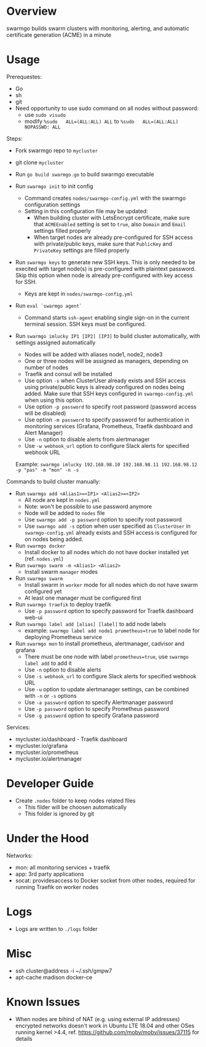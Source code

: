 # Overview

swarmgo builds swarm clusters with monitoring, alerting, and automatic certificate generation (ACME) in a minute

# Usage

Prerequestes:

- Go
- sh
- git
- Need opportunity to use sudo command on all nodes without password:
  - use `sudo visudo`
  - modify `%sudo   ALL=(ALL:ALL) ALL` to `%sudo   ALL=(ALL:ALL) NOPASSWD: ALL`

Steps:

- Fork swarmgo repo to `mycluster`
- git clone `mycluster`
- Run `go build swarmgo.go` to build swarmgo executable
- Run `swarmgo init` to init config
  - Command creates `nodes/swarmgo-config.yml` with the swarmgo configuration settings
  - Setting in this configuration file may be updated:
    - When building cluster with LetsEncrypt certificate, make sure that `ACMEEnabled` setting is set to `true`, also `Domain` and `Email` settings filled properly
    - When target nodes are already pre-configured for SSH access with private/public keys, make sure that `PublicKey` and `PrivateKey` settings are filled properly
- Run `swarmgo keys` to generate new SSH keys. This is only needed to be execited with target node(s) is pre-configured with plaintext password. Skip this option when node is already pre-configured with key access for SSH.
  - Keys are kept in `nodes/swarmgo-config.yml` 
- Run ``eval `swarmgo agent` ``
  - Command starts `ssh-agent` enabling single sign-on in the current terminal session. SSH keys must be configured.
- Run `swarmgo imlucky IP1 [IP2] [IP3]` to build cluster automatically, with settings assigned automatically
  - Nodes will be added with aliases node1, node2, node3
  - One or three nodes will be assigned as managers, depending on number of nodes
  - Traefik and consul will be installed
  - Use option `-s` when ClusterUser already exists and SSH access using private/public keys is already configured on nodes being added. Make sure that SSH keys configured in `swarmgo-config.yml` when using this option.
  - Use option `-p password` to specify root password (password access will be disabled)
  - Use option `-m password` to specify password for authentication in monitoring services (Grafana, Prometheus, Traefik dashboard and Alert Manager)
  - Use `-n` option to disable alerts from alertmanager
  - Use `-w webhook_url` option to configure Slack alerts for specified webhook URL

  Example: `swarmgo imlucky 192.168.98.10 192.168.98.11 192.168.98.12 -p "pas" -m "mon" -n -s`

Commands to build cluster manually:

- Run `swarmgo add <Alias1>=<IP1> <Alias2>=<IP2>`
  - All node are kept in `nodes.yml`
  - Note: won't be possible to use password anymore
  - Node will be added to `nodes` file
  - Use `swarmgo add -p password` option to specify root password
  - Use `swarmgo add -s` option when user specified as `ClusterUser` in `swarmgo-config.yml` already exists and SSH access is configured for on nodes being added. 
- Run `swarmgo docker`
  - Install docker to all nodes which do not have docker installed yet (ref. `nodes.yml`)
- Run `swarmgo swarm -m <Alias1> <Alias2>`
  - Install swarm `manager` modes
- Run `swarmgo swarm`
  - Install swarm in `worker` mode for all nodes which do not have swarm configured yet
  - At least one manager must be configured first
- Run `swarmgo traefik` to deploy traefik
  - Use `-p password` option to specify password for Traefik dashboard web-ui
- Run `swarmgo label add [alias] [label]` to add node labels
  - example: `swarmgo label add node1 prometheus=true` to label node for deploying Prometheus service
- Run `swarmgo mon` to install prometheus, alertmanager, cadvisor and grafana
  - There must be one node with label `prometheus=true`, use `swarmgo label add` to add it
  - Use `-n` option to disable alerts
  - Use `-s webhook_url` to configure Slack alerts for specified webhook URL
  - Use `-u` option to update alertmanager settings, can be combined with `-n` or `-s` options
  - Use `-a password` option to specify Alertmanager password
  - Use `-p password` option to specify Prometheus password
  - Use `-g password` option to specify Grafana password

Services:
- mycluster.io/dashboard - Traefik dashboard
- mycluster.io/grafana
- mycluster.io/prometheus
- mycluster.io/alertmanager

# Developer Guide

- Create `.nodes` folder to keep nodes related files
  - This filder will be choosen automatically
  - This folder is ignored by git

# Under the Hood

Networks:
- mon: all monitoring services + traefik
- app: 3rd party applications
- socat: providesaccess to Docker socket from other nodes, required for running Traefik on worker nodes

# Logs

- Logs are written to `./logs` folder

# Misc

- ssh cluster@address -i ~/.ssh/gmpw7
- apt-cache madison docker-ce

# Known Issues
- When nodes are bihind of NAT (e.g. using external IP addresses) encrypted networks doesn't work in Ubuntu LTE 18.04 and other OSes running kernel >4.4, ref. https://github.com/moby/moby/issues/37115 for details
